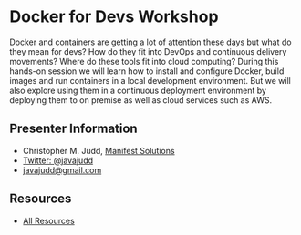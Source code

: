 #  Docker for Devs Workshop

Docker and containers are getting a lot of attention these days but what do they mean for devs? How do they fit into DevOps and continuous delivery movements? Where do these tools fit into cloud computing? During this hands-on session we will learn how to install and configure Docker, build images and run containers in a local development environment. But we will also explore using them in a continuous deployment environment by deploying them to on premise as well as cloud services such as AWS.

## Presenter Information

* Christopher M. Judd, [Manifest Solutions](http://www.manifestcorp.com)
* [Twitter: @javajudd](https://twitter.com/javajudd)
* javajudd@gmail.com

## Resources

* [All Resources](https://s3.amazonaws.com/cmj-presentations/docker-clouddevelop-2016/index.html)
